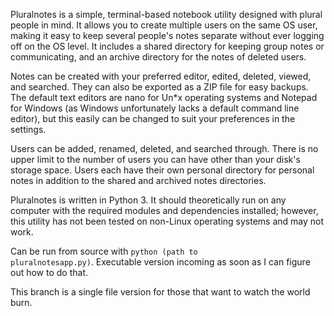 Pluralnotes is a simple, terminal-based notebook utility designed with plural people in mind. It allows you to create multiple users on the same OS user, making it easy to keep several people's notes separate without ever logging off on the OS level. It includes a shared directory for keeping group notes or communicating, and an archive directory for the notes of deleted users.

Notes can be created with your preferred editor, edited, deleted, viewed, and searched. They can also be exported as a ZIP file for easy backups. The default text editors are nano for Un*x operating systems and Notepad for Windows (as Windows unfortunately lacks a default command line editor), but this easily can be changed to suit your preferences in the settings.

Users can be added, renamed, deleted, and searched through. There is no upper limit to the number of users you can have other than your disk's storage space. Users each have their own personal directory for personal notes in addition to the shared and archived notes directories.

Pluralnotes is written in Python 3. It should theoretically run on any computer with the required modules and dependencies installed; however, this utility has not been tested on non-Linux operating systems and may not work.

Can be run from source with <code>python (path to pluralnotesapp.py)</code>. Executable version incoming as soon as I can figure out how to do that.

This branch is a single file version for those that want to watch the world burn.
